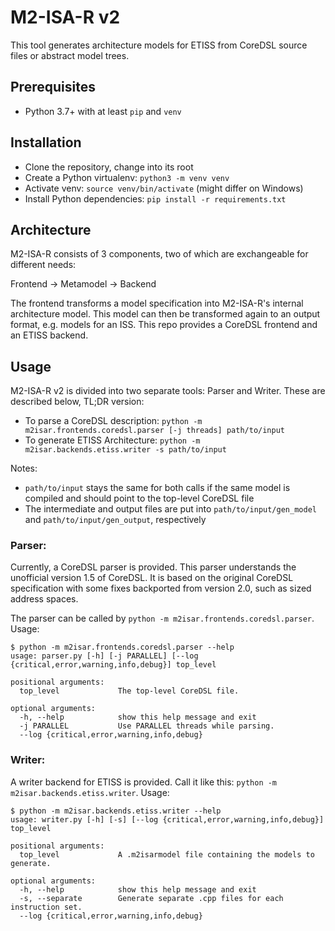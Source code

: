 # M2-ISA-R v2

This tool generates architecture models for ETISS from CoreDSL source files or abstract model trees.

## Prerequisites
- Python 3.7+ with at least `pip` and `venv`

## Installation
- Clone the repository, change into its root
- Create a Python virtualenv: `python3 -m venv venv`
- Activate venv: `source venv/bin/activate` (might differ on Windows)
- Install Python dependencies: `pip install -r requirements.txt`

## Architecture
M2-ISA-R consists of 3 components, two of which are exchangeable for different needs:

Frontend -> Metamodel -> Backend

The frontend transforms a model specification into M2-ISA-R's internal architecture model. This model can then be transformed again to an output format, e.g. models for an ISS. This repo provides a CoreDSL frontend and an ETISS backend.

## Usage
M2-ISA-R v2 is divided into two separate tools: Parser and Writer. These are described below, TL;DR version:

- To parse a CoreDSL description: `python -m m2isar.frontends.coredsl.parser [-j threads] path/to/input`
- To generate ETISS Architecture: `python -m m2isar.backends.etiss.writer -s path/to/input`

Notes:
- `path/to/input` stays the same for both calls if the same model is compiled and should point to the top-level CoreDSL file
- The intermediate and output files are put into `path/to/input/gen_model` and `path/to/input/gen_output`, respectively

### Parser:
Currently, a CoreDSL parser is provided. This parser understands the unofficial version 1.5 of CoreDSL. It is based on the original CoreDSL specification with some fixes backported from version 2.0, such as sized address spaces.

The parser can be called by `python -m m2isar.frontends.coredsl.parser`. Usage:

```
$ python -m m2isar.frontends.coredsl.parser --help
usage: parser.py [-h] [-j PARALLEL] [--log {critical,error,warning,info,debug}] top_level

positional arguments:
  top_level             The top-level CoreDSL file.

optional arguments:
  -h, --help            show this help message and exit
  -j PARALLEL           Use PARALLEL threads while parsing.
  --log {critical,error,warning,info,debug}
```

### Writer:
A writer backend for ETISS is provided. Call it like this: `python -m m2isar.backends.etiss.writer`. Usage:

```
$ python -m m2isar.backends.etiss.writer --help
usage: writer.py [-h] [-s] [--log {critical,error,warning,info,debug}] top_level

positional arguments:
  top_level             A .m2isarmodel file containing the models to generate.

optional arguments:
  -h, --help            show this help message and exit
  -s, --separate        Generate separate .cpp files for each instruction set.
  --log {critical,error,warning,info,debug}
```

